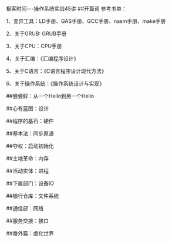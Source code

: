极客时间---操作系统实战45讲
##开篇词
参考书单：

1、变异工具：LD手册、GAS手册、GCC手册、nasm手册、make手册

2、关于GRUB: GRUB手册

3、关于CPU：CPU手册

4、关于汇编：《汇编程序设计》

5、关于C语言：《C语言程序设计现代方法》

6、关于操作系统：《操作系统设计与实现》

##尝尝鲜：从一个Hello到另一个Hello



##心有蓝图：设计


##程序的基石：硬件


##基本法：同步原语


##夺权：启动初始化


##土地革命：内存


##活动实体：进程


##下属部门：设备IO


##银行仓库：文件系统


##通信部：网络


##服务交接：接口


##番外篇：虚化世界


